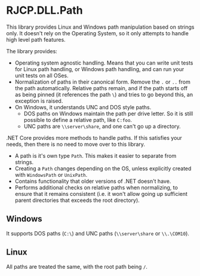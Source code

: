 # RJCP.DLL.Path

This library provides Linux and Windows path manipulation based on strings only.
It doesn't rely on the Operating System, so it only attempts to handle high
level path features.

The library provides:

* Operating system agnostic handling. Means that you can write unit tests for
  Linux path handling, or Windows path handling, and can run your unit tests on
  all OSes.
* Normalization of paths in their canonical form. Remove the `.` or `..` from
  the path automatically. Relative paths remain, and if the path starts off as
  being pinned (it references the path `\`) and tries to go beyond this, an
  exception is raised.
* On Windows, it understands UNC and DOS style paths.
  * DOS paths on Windows maintain the path per drive letter. So it is still
    possible to define a relative path, like `C:foo`.
  * UNC paths are `\\server\share`, and one can't go up a directory.

.NET Core provides more methods to handle paths. If this satisfies your needs,
then there is no need to move over to this library.

* A path is it's own type `Path`. This makes it easier to separate from strings.
* Creating a `Path` changes depending on the OS, unless explicitly created with
  `WindowsPath` or `UnixPath`.
* Contains functionality that older versions of .NET doesn't have.
* Performs additional checks on relative paths when normalizing, to ensure that
  it remains consistent (i.e. it won't allow going up sufficient parent
  directories that exceeds the root directory).

## Windows

It supports DOS paths (`C:\`) and UNC paths (`\\server\share` or `\\.\COM10`).

## Linux

All paths are treated the same, with the root path being `/`.
